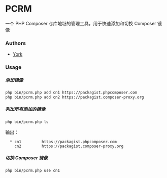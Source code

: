 # PCRM

一个 PHP Composer 仓库地址的管理工具，用于快速添加和切换 Composer 镜像

### Authors

- [York](https://github.com/york8)

### Usage

##### 添加镜像
```bash
php bin/pcrm.php add cn1 https://packagist.phpcomposer.com
php bin/pcrm.php add cn2 https://packagist.composer-proxy.org
```

##### 列出所有添加的镜像
```bash
php bin/pcrm.php ls
```
输出：
```text
  * cn1         https://packagist.phpcomposer.com
    cn2         https://packagist.composer-proxy.org
```

##### 切换 Composer 镜像
```bash
php bin/pcrm.php use cn1
```